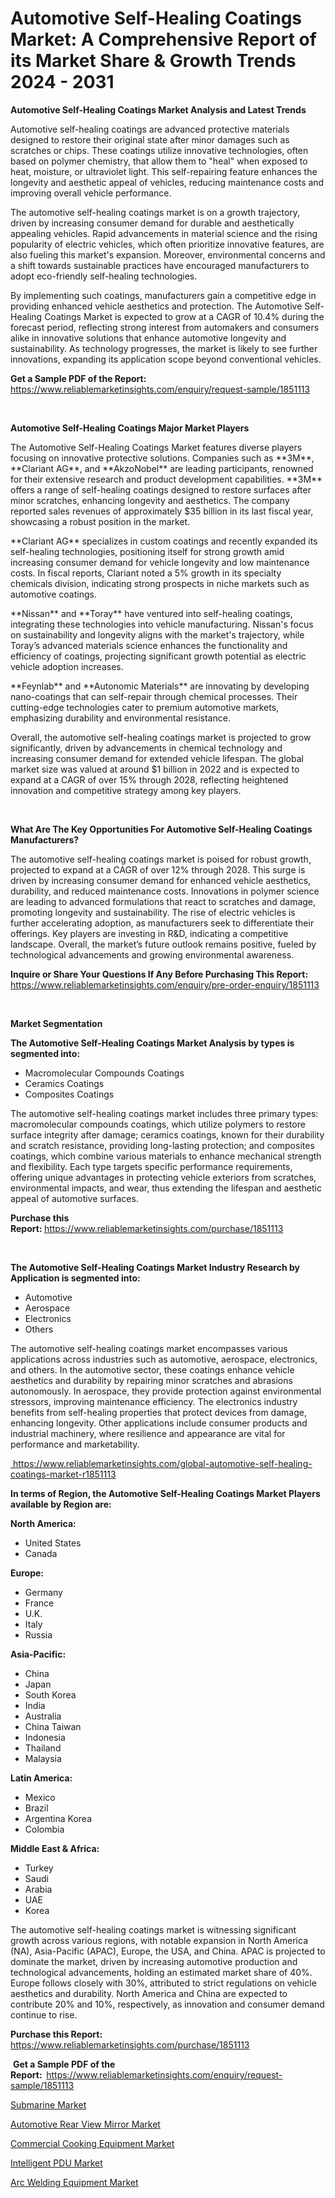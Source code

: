 <p><h1>Automotive Self-Healing Coatings Market: A Comprehensive Report of its Market Share & Growth Trends 2024 - 2031</h1></p><p><strong>Automotive Self-Healing Coatings Market Analysis and Latest Trends</strong></p>
<p><p>Automotive self-healing coatings are advanced protective materials designed to restore their original state after minor damages such as scratches or chips. These coatings utilize innovative technologies, often based on polymer chemistry, that allow them to "heal" when exposed to heat, moisture, or ultraviolet light. This self-repairing feature enhances the longevity and aesthetic appeal of vehicles, reducing maintenance costs and improving overall vehicle performance.</p><p>The automotive self-healing coatings market is on a growth trajectory, driven by increasing consumer demand for durable and aesthetically appealing vehicles. Rapid advancements in material science and the rising popularity of electric vehicles, which often prioritize innovative features, are also fueling this market's expansion. Moreover, environmental concerns and a shift towards sustainable practices have encouraged manufacturers to adopt eco-friendly self-healing technologies.</p><p>By implementing such coatings, manufacturers gain a competitive edge in providing enhanced vehicle aesthetics and protection. The Automotive Self-Healing Coatings Market is expected to grow at a CAGR of 10.4% during the forecast period, reflecting strong interest from automakers and consumers alike in innovative solutions that enhance automotive longevity and sustainability. As technology progresses, the market is likely to see further innovations, expanding its application scope beyond conventional vehicles.</p></p>
<p><strong>Get a Sample PDF of the Report:&nbsp;</strong> <a href="https://www.reliablemarketinsights.com/enquiry/request-sample/1851113?utm_campaign=1347&utm_medium=2&utm_source=Github&utm_content=ia&utm_term=19102024&utm_id=automotive-self-healing-coatings">https://www.reliablemarketinsights.com/enquiry/request-sample/1851113</a></p>
<p>&nbsp;</p>
<p><strong>Automotive Self-Healing Coatings Major Market Players</strong></p>
<p><p>The Automotive Self-Healing Coatings Market features diverse players focusing on innovative protective solutions. Companies such as **3M**, **Clariant AG**, and **AkzoNobel** are leading participants, renowned for their extensive research and product development capabilities. **3M** offers a range of self-healing coatings designed to restore surfaces after minor scratches, enhancing longevity and aesthetics. The company reported sales revenues of approximately $35 billion in its last fiscal year, showcasing a robust position in the market.</p><p>**Clariant AG** specializes in custom coatings and recently expanded its self-healing technologies, positioning itself for strong growth amid increasing consumer demand for vehicle longevity and low maintenance costs. In fiscal reports, Clariant noted a 5% growth in its specialty chemicals division, indicating strong prospects in niche markets such as automotive coatings.</p><p>**Nissan** and **Toray** have ventured into self-healing coatings, integrating these technologies into vehicle manufacturing. Nissan's focus on sustainability and longevity aligns with the market's trajectory, while Toray’s advanced materials science enhances the functionality and efficiency of coatings, projecting significant growth potential as electric vehicle adoption increases.</p><p>**Feynlab** and **Autonomic Materials** are innovating by developing nano-coatings that can self-repair through chemical processes. Their cutting-edge technologies cater to premium automotive markets, emphasizing durability and environmental resistance.</p><p>Overall, the automotive self-healing coatings market is projected to grow significantly, driven by advancements in chemical technology and increasing consumer demand for extended vehicle lifespan. The global market size was valued at around $1 billion in 2022 and is expected to expand at a CAGR of over 15% through 2028, reflecting heightened innovation and competitive strategy among key players.</p></p>
<p>&nbsp;</p>
<p><strong>What Are The Key Opportunities For Automotive Self-Healing Coatings Manufacturers?</strong></p>
<p><p>The automotive self-healing coatings market is poised for robust growth, projected to expand at a CAGR of over 12% through 2028. This surge is driven by increasing consumer demand for enhanced vehicle aesthetics, durability, and reduced maintenance costs. Innovations in polymer science are leading to advanced formulations that react to scratches and damage, promoting longevity and sustainability. The rise of electric vehicles is further accelerating adoption, as manufacturers seek to differentiate their offerings. Key players are investing in R&D, indicating a competitive landscape. Overall, the market’s future outlook remains positive, fueled by technological advancements and growing environmental awareness.</p></p>
<p><strong>Inquire or Share Your Questions If Any Before Purchasing This Report:</strong> <a href="https://www.reliablemarketinsights.com/enquiry/pre-order-enquiry/1851113?utm_campaign=1347&utm_medium=2&utm_source=Github&utm_content=ia&utm_term=19102024&utm_id=automotive-self-healing-coatings">https://www.reliablemarketinsights.com/enquiry/pre-order-enquiry/1851113</a></p>
<p>&nbsp;</p>
<p><strong>Market Segmentation</strong></p>
<p><strong>The Automotive Self-Healing Coatings Market Analysis by types is segmented into:</strong></p>
<p><ul><li>Macromolecular Compounds Coatings</li><li>Ceramics Coatings</li><li>Composites Coatings</li></ul></p>
<p><p>The automotive self-healing coatings market includes three primary types: macromolecular compounds coatings, which utilize polymers to restore surface integrity after damage; ceramics coatings, known for their durability and scratch resistance, providing long-lasting protection; and composites coatings, which combine various materials to enhance mechanical strength and flexibility. Each type targets specific performance requirements, offering unique advantages in protecting vehicle exteriors from scratches, environmental impacts, and wear, thus extending the lifespan and aesthetic appeal of automotive surfaces.</p></p>
<p><strong>Purchase this Report:&nbsp;</strong><a href="https://www.reliablemarketinsights.com/purchase/1851113?utm_campaign=1347&utm_medium=2&utm_source=Github&utm_content=ia&utm_term=19102024&utm_id=automotive-self-healing-coatings">https://www.reliablemarketinsights.com/purchase/1851113</a></p>
<p>&nbsp;</p>
<p><strong>The Automotive Self-Healing Coatings Market Industry Research by Application is segmented into:</strong></p>
<p><ul><li>Automotive</li><li>Aerospace</li><li>Electronics</li><li>Others</li></ul></p>
<p><p>The automotive self-healing coatings market encompasses various applications across industries such as automotive, aerospace, electronics, and others. In the automotive sector, these coatings enhance vehicle aesthetics and durability by repairing minor scratches and abrasions autonomously. In aerospace, they provide protection against environmental stressors, improving maintenance efficiency. The electronics industry benefits from self-healing properties that protect devices from damage, enhancing longevity. Other applications include consumer products and industrial machinery, where resilience and appearance are vital for performance and marketability.</p></p>
<p><a href="https://www.reliablemarketinsights.com/global-automotive-self-healing-coatings-market-r1851113?utm_campaign=1347&utm_medium=2&utm_source=Github&utm_content=ia&utm_term=19102024&utm_id=automotive-self-healing-coatings">&nbsp;https://www.reliablemarketinsights.com/global-automotive-self-healing-coatings-market-r1851113</a></p>
<p><strong>In terms of Region, the Automotive Self-Healing Coatings Market Players available by Region are:</strong></p>
<p>
    <p> <strong> North America: </strong>
        <ul>
            <li>United States</li>
            <li>Canada</li>
        </ul>
        </p> 
    <p> <strong> Europe: </strong>
        <ul>
            <li>Germany</li>
            <li>France</li>
            <li>U.K.</li>
            <li>Italy</li>
            <li>Russia</li>
        </ul>
        </p> 
    <p> <strong> Asia-Pacific: </strong>
        <ul>
            <li>China</li>
            <li>Japan</li>
            <li>South Korea</li>
            <li>India</li>
            <li>Australia</li>
            <li>China Taiwan</li>
            <li>Indonesia</li>
            <li>Thailand</li>
            <li>Malaysia</li>
        </ul>
        </p> 
    <p> <strong> Latin America: </strong>
        <ul>
            <li>Mexico</li>
            <li>Brazil</li>
            <li>Argentina Korea</li>
            <li>Colombia</li>
        </ul>
        </p> 
    <p> <strong> Middle East & Africa: </strong>
        <ul>
            <li>Turkey</li>
            <li>Saudi</li>
            <li>Arabia</li>
            <li>UAE</li>
            <li>Korea</li>
        </ul>
    </p>
    </p>
<p><p>The automotive self-healing coatings market is witnessing significant growth across various regions, with notable expansion in North America (NA), Asia-Pacific (APAC), Europe, the USA, and China. APAC is projected to dominate the market, driven by increasing automotive production and technological advancements, holding an estimated market share of 40%. Europe follows closely with 30%, attributed to strict regulations on vehicle aesthetics and durability. North America and China are expected to contribute 20% and 10%, respectively, as innovation and consumer demand continue to rise.</p></p>
<p><strong>Purchase this Report: </strong><a href="https://www.reliablemarketinsights.com/purchase/1851113?utm_campaign=1347&utm_medium=2&utm_source=Github&utm_content=ia&utm_term=19102024&utm_id=automotive-self-healing-coatings">https://www.reliablemarketinsights.com/purchase/1851113</a></p>
<p>&nbsp;<strong>Get a Sample PDF of the Report:&nbsp;&nbsp;</strong><a href="https://www.reliablemarketinsights.com/enquiry/request-sample/1851113?utm_campaign=1347&utm_medium=2&utm_source=Github&utm_content=ia&utm_term=19102024&utm_id=automotive-self-healing-coatings">https://www.reliablemarketinsights.com/enquiry/request-sample/1851113</a></p>
<p><strong></strong></p>
<p><p><a href="https://www.linkedin.com/pulse/future-trends-global-submarine-market-insights-analysis-from-a59ze?utm_campaign=1347&utm_medium=2&utm_source=Github&utm_content=ia&utm_term=19102024&utm_id=automotive-self-healing-coatings">Submarine Market</a></p><p><a href="https://www.linkedin.com/pulse/automotive-rear-view-mirror-market-outlook-forecast-from-2024-2glfe?utm_campaign=1347&utm_medium=2&utm_source=Github&utm_content=ia&utm_term=19102024&utm_id=automotive-self-healing-coatings">Automotive Rear View Mirror Market</a></p><p><a href="https://www.linkedin.com/pulse/commercial-cooking-equipment-market-forecasts-trends-impact-nw2cf?utm_campaign=1347&utm_medium=2&utm_source=Github&utm_content=ia&utm_term=19102024&utm_id=automotive-self-healing-coatings">Commercial Cooking Equipment Market</a></p><p><a href="https://www.linkedin.com/pulse/evolution-intelligent-pdu-market-key-shifts-from-2024-2031-2zhef?utm_campaign=1347&utm_medium=2&utm_source=Github&utm_content=ia&utm_term=19102024&utm_id=automotive-self-healing-coatings">Intelligent PDU Market</a></p><p><a href="https://www.linkedin.com/pulse/arc-welding-equipment-market-overview-forecast-2024-2031-chzbf?utm_campaign=1347&utm_medium=2&utm_source=Github&utm_content=ia&utm_term=19102024&utm_id=automotive-self-healing-coatings">Arc Welding Equipment Market</a></p></p>